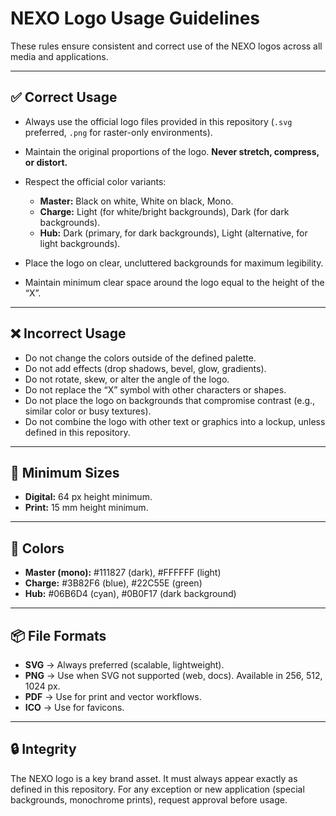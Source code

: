 # NEXO Logo Usage Guidelines

These rules ensure consistent and correct use of the NEXO logos across all media and applications.

---

## ✅ Correct Usage

* Always use the official logo files provided in this repository (`.svg` preferred, `.png` for raster-only environments).
* Maintain the original proportions of the logo. **Never stretch, compress, or distort.**
* Respect the official color variants:

  * **Master:** Black on white, White on black, Mono.
  * **Charge:** Light (for white/bright backgrounds), Dark (for dark backgrounds).
  * **Hub:** Dark (primary, for dark backgrounds), Light (alternative, for light backgrounds).
* Place the logo on clear, uncluttered backgrounds for maximum legibility.
* Maintain minimum clear space around the logo equal to the height of the “X”.

---

## ❌ Incorrect Usage

* Do not change the colors outside of the defined palette.
* Do not add effects (drop shadows, bevel, glow, gradients).
* Do not rotate, skew, or alter the angle of the logo.
* Do not replace the “X” symbol with other characters or shapes.
* Do not place the logo on backgrounds that compromise contrast (e.g., similar color or busy textures).
* Do not combine the logo with other text or graphics into a lockup, unless defined in this repository.

---

## 📐 Minimum Sizes

* **Digital:** 64 px height minimum.
* **Print:** 15 mm height minimum.

---

## 🎨 Colors

* **Master (mono):** #111827 (dark), #FFFFFF (light)
* **Charge:** #3B82F6 (blue), #22C55E (green)
* **Hub:** #06B6D4 (cyan), #0B0F17 (dark background)

---

## 📦 File Formats

* **SVG** → Always preferred (scalable, lightweight).
* **PNG** → Use when SVG not supported (web, docs). Available in 256, 512, 1024 px.
* **PDF** → Use for print and vector workflows.
* **ICO** → Use for favicons.

---

## 🔒 Integrity

The NEXO logo is a key brand asset. It must always appear exactly as defined in this repository. For any exception or new application (special backgrounds, monochrome prints), request approval before usage.

